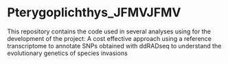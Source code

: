 # Pterygoplichthys_JFMVJFMV
This repository contains the code used in several analyses using for the development of the project: A cost effective approach using a reference transcriptome to annotate SNPs obtained with ddRADseq to understand the evolutionary genetics of species invasions
